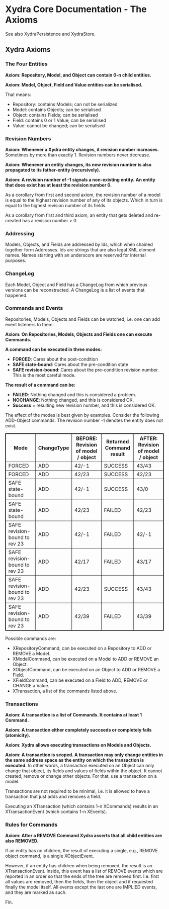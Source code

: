 # Xydra Core Documentation - The Axioms
See also XydraPersistence and XydraStore.

## Xydra Axioms 

### The Four Entities
**Axiom: Repository, Model, and Object can contain 0-n child entities.**

**Axiom: Model, Object, Field and Value entities can be serialised.**

That means:

* Repository: contains Models; can not be serialized
* Model: contains Objects; can be serialised
* Object: contains Fields; can be serialised
* Field: contains 0 or 1 Value; can be serialised
* Value: cannot be changed; can be serialised

### Revision Numbers
**Axiom: Whenever a Xydra entity changes, it revision number increases.**
Sometimes by more than exactly 1. 
Revision numbers never decrease.

**Axiom: Whenever an entity changes, its new revision number is also** 
**propagated to its father-entity (recursively).**

**Axiom: A revision number of -1 signals a non-existing entity.**
**An entity that does exist has at least the revision number 0.**

As a corollary from first and second axiom, the revision number of a model is equal to the highest
revision number of any of its objects. Which in turn is equal to the highest revision
number of its fields.

As a corollary from first and third axiom, an entity that gets deleted and re-created has a revision
number > 0.

### Addressing
Models, Objects, and Fields are addressed by Ids, which when chained together form
Addresses. Ids are strings that are also legal XML element names. Names starting with
an underscore are reserved for internal purposes.

### ChangeLog
Each Model, Object and Field has a ChangeLog from which previous versions can be
reconstructed. A ChangeLog is a list of events that happened.

### Commands and Events
Repositories, Models, Objects and Fields can be watched, i.e. one can add event
listeners to them. 

**Axiom: On Repositories, Models, Objects and Fields one can execute Commands.**

**A command can be executed in three modes:**

* **FORCED**: Cares about the post-condition
* **SAFE state-bound**: Cares about the pre-condition state
* **SAFE revision-bound**: Cares about the pre-condition revision number. 
This is the most careful mode.

**The result of a command can be:**

* **FAILED**: Nothing changed and this is considered a problem.
* **NOCHANGE**: Nothing changed, and this is considered OK.
* **Success** = resulting new revision number, and this is considered OK.

The effect of the modes is best given by examples. 
Consider the following ADD-Object commands.
The revision number -1 denotes the entity does not exist.

<table border="1" style="border: 1px solid black;">
<tr>
<th>Mode</th>
<th>ChangeType</th>
<th>BEFORE: Revision of model / object</th>
<th>Returned Command result</th>
<th>AFTER: Revision of model / object</th>
</tr>

<tr>
<td>FORCED</td>
<td>ADD</td>
<td>42/-1</td>
<td>SUCCESS</td>
<td>43/43</td>
</tr>

<tr>
<td>FORCED</td>
<td>ADD</td>
<td>42/23</td>
<td>SUCCESS</td>
<td>42/23</td>
</tr>

<tr>
<td>SAFE state-bound</td>
<td>ADD</td>
<td>42/-1</td>
<td>SUCCESS</td>
<td>43/0</td>
</tr>

<tr>
<td>SAFE state-bound</td>
<td>ADD</td>
<td>42/23</td>
<td>FAILED</td>
<td>42/23</td>
</tr>

<tr>
<td>SAFE revision-bound to rev 23</td>
<td>ADD</td>
<td>42/-1</td>
<td>FAILED</td>
<td>42/-1</td>
</tr>

<tr>
<td>SAFE revision-bound to rev 23</td>
<td>ADD</td>
<td>42/17</td>
<td>FAILED</td>
<td>43/17</td>
</tr>

<tr>
<td>SAFE revision-bound to rev 23</td>
<td>ADD</td>
<td>42/23</td>
<td>SUCCESS</td>
<td>43/43</td>
</tr>

<tr>
<td>SAFE revision-bound to rev 23</td>
<td>ADD</td>
<td>42/39</td>
<td>FAILED</td>
<td>43/39</td>
</tr>

</table>

Possible commands are:

* XRepositoryCommand, can be executed on a Repository to ADD or REMOVE a Model.
* XModelCommand, can be executed on a Model to ADD or REMOVE an Object.
* XObjectCommand, can be executed on an Object to ADD or REMOVE a Field.
* XFieldCommand, can be executed on a Field to ADD, REMOVE or CHANGE a Value.
* XTransaction, a list of the commands listed above.

### Transactions
**Axiom: A transaction is a list of Commands. It contains at least 1 Command.**

**Axiom: A transaction either completely succeeds or completely fails (atomicity).**

**Axiom: Xydra allows executing transactions on Models and Objects.**

**Axiom: A transaction is scoped. 
A transaction may only change entities in the same address space as the entity
on which the transaction is executed.**
In other words, a transaction executed on an Object can only change that object, 
its fields and values of fields within the object. 
It cannot created, remove or change other objects. 
For that, use a transaction on a model.

Transactions are not required to be minimal, i.e. it is allowed to have a 
transaction that just adds and removes a field.

Executing an XTransaction (which contains 1-n XCommands) results in an 
XTransactionEvent (which contains 1-n XEvents).

### Rules for Commands
**Axiom: After a REMOVE Command Xydra asserts that all child entities are also REMOVED.**

If an entity has no children, the result of executing a single, e.g., REMOVE object command,
is a single XObjectEvent.

However, if an entity has children when being removed, the result is an 
XTransactionEvent. Inside, this event has a list of REMOVE events which are reported
in an order so that the ends of the tree are removed first. I.e. first all values are
removed, then the fields, then the object and if requested finally the model itself.
All events except the last one are IMPLIED events, and they are marked as such.


Fin.
